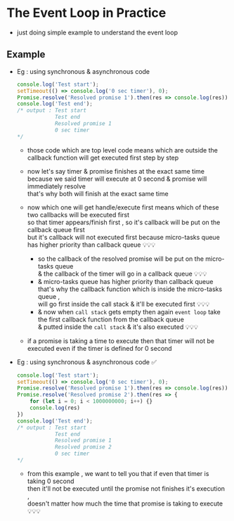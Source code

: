 # The Event Loop in Practice

- just doing simple example to understand the event loop

## Example 

- Eg : using synchronous & asynchronous code
    ```js
    console.log('Test start');
    setTimeout(() => console.log('0 sec timer'), 0);
    Promise.resolve('Resolved promise 1').then(res => console.log(res));
    console.log('Test end');
    /* output : Test start
                Test end
                Resolved promise 1
                0 sec timer
    */      
    ```
    - those code which are top level code means which are outside the callback function will get executed first step by step
    - now let's say timer & promise finishes at the exact same time <br>
        because we said timer will execute at 0 second & promise will immediately resolve <br>
        that's why both will finish at the exact same time 
    - now which one will get handle/execute first means which of these two callbacks will be executed first <br>
        so that timer appears/finish first , so it's callback will be put on the callback queue first <br> 
        but it's callback will not executed first because micro-tasks queue has higher priority than callback queue 💡💡💡 
        - so the callback of the resolved promise will be put on the micro-tasks queue <br>
            & the callback of the timer will go in a callback queue 💡💡💡
        - & micro-tasks queue has higher priority than callback queue <br>
            that's why the callback function which is inside the micro-tasks queue , <br>
            will go first inside the call stack & it'll be executed first 💡💡💡
        - & now when `call stack` gets empty then again `event loop` take the first callback function from the callback queue <br> 
            & putted inside the `call stack` & it's also executed 💡💡💡

    - if a promise is taking a time to execute then that timer will not be executed even if the timer is defined for 0 second

- Eg : using synchronous & asynchronous code ✅
    ```js
    console.log('Test start');
    setTimeout(() => console.log('0 sec timer'), 0);
    Promise.resolve('Resolved promise 1').then(res => console.log(res));
    Promise.resolve('Resolved promise 2').then(res => {
        for (let i = 0; i < 1000000000; i++) {}
        console.log(res)
    })
    console.log('Test end');
    /* output : Test start
                Test end
                Resolved promise 1
                Resolved promise 2
                0 sec timer
    */      
    ```
    - from this example , we want to tell you that if even that timer is taking 0 second <br>
        then it'll not be executed until the promise not finishes it's execution , <br>
        doesn't matter how much the time that promise is taking to execute 💡💡💡

